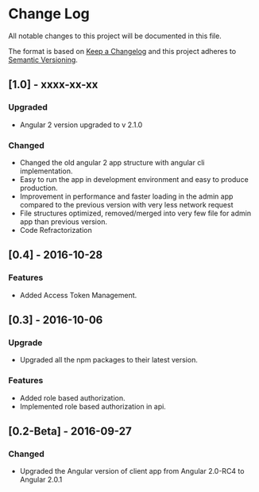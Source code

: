 # Change Log
All notable changes to this project will be documented in this file.

The format is based on [Keep a Changelog](http://keepachangelog.com/) 
and this project adheres to [Semantic Versioning](http://semver.org/).

## [1.0] - xxxx-xx-xx

### Upgraded
- Angular 2 version upgraded to v 2.1.0

### Changed
- Changed the old angular 2 app structure with angular cli implementation.
- Easy to run the app in development environment and easy to produce production.
- Improvement in performance and faster loading in the admin app compared to the previous version with 	  very less network request
- File structures optimized, removed/merged into very few file for admin app than previous version.
- Code Refractorization

## [0.4] - 2016-10-28

### Features
- Added Access Token Management.



## [0.3] - 2016-10-06

### Upgrade
- Upgraded all the npm packages to their latest version.

### Features
- Added role based authorization.
- Implemented role based authorization in api.



## [0.2-Beta] - 2016-09-27


### Changed
- Upgraded the Angular version of client app from Angular 2.0-RC4 to Angular 2.0.1



